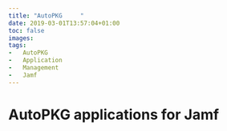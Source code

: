 ```yaml
---
title: "AutoPKG     "
date: 2019-03-01T13:57:04+01:00
toc: false
images:
tags:
-   AutoPKG
-   Application
-   Management
-   Jamf
---
```


# AutoPKG applications for Jamf
